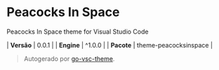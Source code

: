# Peacocks In Space

Peacocks In Space theme for Visual Studio Code

| **Versão** | 0.0.1 |
| **Engine** | ^1.0.0 |
| **Pacote** | theme-peacocksinspace |

> Autogerado por [go-vsc-theme](https://github.com/natalbu/go-vsc-theme).

